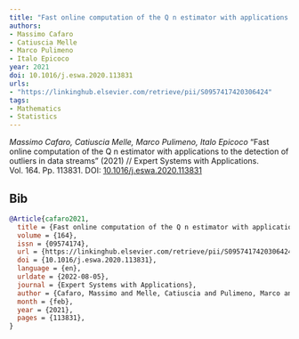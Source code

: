 ```yaml
---
title: "Fast online computation of the Q n estimator with applications to the detection of outliers in data streams"
authors:
- Massimo Cafaro
- Catiuscia Melle
- Marco Pulimeno
- Italo Epicoco
year: 2021
doi: 10.1016/j.eswa.2020.113831
urls:
- "https://linkinghub.elsevier.com/retrieve/pii/S0957417420306424"
tags:
- Mathematics
- Statistics
---
```


<i>Massimo Cafaro, Catiuscia Melle, Marco Pulimeno, Italo Epicoco</i> <span title="">“Fast online computation of the Q n estimator with applications to the detection of outliers in data streams”</span> (2021) // Expert Systems with Applications. Vol.&nbsp;164. Pp.&nbsp;113831. DOI:&nbsp;<a href='https://doi.org/10.1016/j.eswa.2020.113831'>10.1016/j.eswa.2020.113831</a>

## Bib

```bib
@Article{cafaro2021,
  title = {Fast online computation of the Q n estimator with applications to the detection of outliers in data streams},
  volume = {164},
  issn = {09574174},
  url = {https://linkinghub.elsevier.com/retrieve/pii/S0957417420306424},
  doi = {10.1016/j.eswa.2020.113831},
  language = {en},
  urldate = {2022-08-05},
  journal = {Expert Systems with Applications},
  author = {Cafaro, Massimo and Melle, Catiuscia and Pulimeno, Marco and Epicoco, Italo},
  month = {feb},
  year = {2021},
  pages = {113831},
}
```
